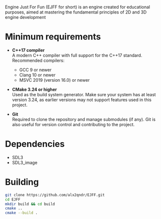 Engine Just For Fun (EJFF for short) is an engine created for educational purposes, aimed at mastering the fundamental principles of 2D and 3D engine development

# Minimum requirements
- **C++17 compiler**  
  A modern C++ compiler with full support for the C++17 standard.  
  Recommended compilers:
  - GCC 9 or newer
  - Clang 10 or newer
  - MSVC 2019 (version 16.0) or newer
  
- **CMake 3.24 or higher**  
  Used as the build system generator. Make sure your system has at least version 3.24, as earlier versions may not support features used in this project.

- **Git**  
  Required to clone the repository and manage submodules (if any). Git is also useful for version control and contributing to the project.

# Dependencies
- SDL3
- SDL3_image

# Building
```bash
git clone https://github.com/alx2qndr/EJFF.git
cd EJFF
mkdir build && cd build
cmake ..
cmake --build .
```
